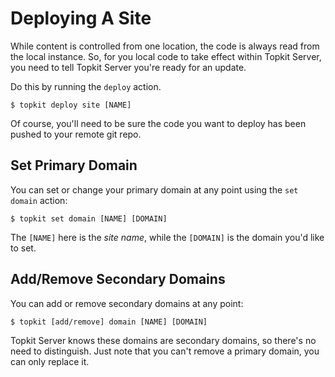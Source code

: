 Deploying A Site
==========

While content is controlled from one location, the code is always read from the
local instance. So, for you local code to take effect within Topkit Server, you
need to tell Topkit Server you're ready for an update.

Do this by running the `deploy` action.

```text
$ topkit deploy site [NAME]
```

Of course, you'll need to be sure the code you want to deploy has been pushed
to your remote git repo.

Set Primary Domain
----------

You can set or change your primary domain at any point using the `set domain`
action:

```text
$ topkit set domain [NAME] [DOMAIN]
```

The `[NAME]` here is the _site name_, while the `[DOMAIN]` is the domain you'd
like to set.

Add/Remove Secondary Domains
----------

You can add or remove secondary domains at any point:

```text
$ topkit [add/remove] domain [NAME] [DOMAIN]
```

Topkit Server knows these domains are secondary domains, so there's no need to
distinguish. Just note that you can't remove a primary domain, you can only
replace it.
